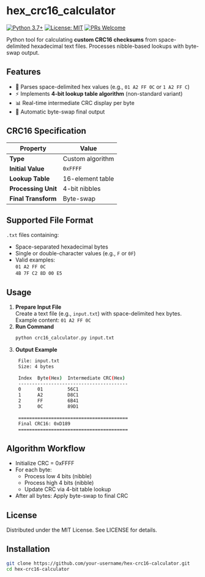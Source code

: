 # hex_crc16_calculator

[![Python 3.7+](https://img.shields.io/badge/Python-3.7%2B-blue.svg)](https://www.python.org/)
[![License: MIT](https://img.shields.io/badge/License-MIT-yellow.svg)](LICENSE)
[![PRs Welcome](https://img.shields.io/badge/PRs-welcome-brightgreen.svg)](CONTRIBUTING.md)

Python tool for calculating **custom CRC16 checksums** from space-delimited hexadecimal text files. Processes nibble-based lookups with byte-swap output.

## Features
- 🚀 Parses space-delimited hex values (e.g., `01 A2 FF 0C` or `1 A2 FF C`)
- ⚡ Implements **4-bit lookup table algorithm** (non-standard variant)
- 📊 Real-time intermediate CRC display per byte
- 🔄 Automatic byte-swap final output

## CRC16 Specification
| Property        | Value               |
|-----------------|---------------------|
| **Type**        | Custom algorithm    |
| **Initial Value**| `0xFFFF`            |
| **Lookup Table**| 16-element table    |
| **Processing Unit**| 4-bit nibbles       |
| **Final Transform**| Byte-swap          |

## Supported File Format
`.txt` files containing:
- Space-separated hexadecimal bytes
- Single or double-character values (e.g., `F` or `0F`)
- Valid examples:  
  `01 A2 FF 0C`  
  `4B 7F C2 8D 00 E5`

## Usage
1. **Prepare Input File**  
   Create a text file (e.g., `input.txt`) with space-delimited hex bytes.  
   Example content: `01 A2 FF 0C`  
2. **Run Command**  
   ```bash
   python crc16_calculator.py input.txt

3. **​​Output Example**
   ```bash
    File: input.txt
    Size: 4 bytes
    
    Index  Byte(Hex)  Intermediate CRC(Hex)
    ----------------------------------------
    0      01         56C1
    1      A2         D8C1
    2      FF         6B41
    3      0C         89D1
    
    ========================================
    Final CRC16: 0xD189
    ========================================

## Algorithm Workflow
   - Initialize CRC = 0xFFFF
   - For each byte:
     - Process ​​low 4 bits​​ (nibble)
     - Process ​​high 4 bits​​ (nibble)
     - Update CRC via 4-bit table lookup
   - After all bytes: Apply byte-swap to final CRC

## License
Distributed under the MIT License. See LICENSE for details.

## Installation
```bash
git clone https://github.com/your-username/hex-crc16-calculator.git
cd hex-crc16-calculator
